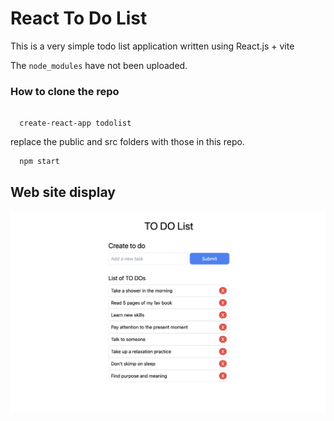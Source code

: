 # React To Do List

This is a very simple todo list application written using React.js + vite

The `node_modules` have not been uploaded.

<h3>How to clone the repo</h3>

```

  create-react-app todolist

```

replace the public and src folders with those in this repo.

```
  npm start
```

## Web site display

<img src="./result.png">
